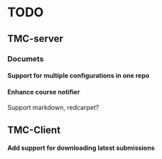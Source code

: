TODO
====

## TMC-server

### Documets

#### Support for multiple configurations in one repo

#### Enhance course notifier
Support markdown, redcarpet?

## TMC-Client
#### Add support for downloading latest submissions
